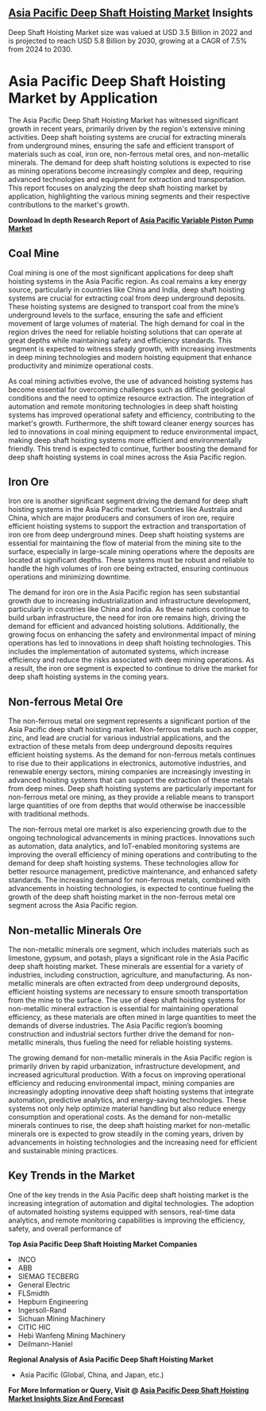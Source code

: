 <h2><a href="https://www.verifiedmarketreports.com/download-sample/?rid=86140&amp;utm_source=Github-Feb&amp;utm_medium=225" target="_blank">Asia Pacific Deep Shaft Hoisting Market</a> Insights</h2><p>Deep Shaft Hoisting Market size was valued at USD 3.5 Billion in 2022 and is projected to reach USD 5.8 Billion by 2030, growing at a CAGR of 7.5% from 2024 to 2030.</p><p><h1>Asia Pacific Deep Shaft Hoisting Market by Application</h1> <p>The Asia Pacific Deep Shaft Hoisting Market has witnessed significant growth in recent years, primarily driven by the region's extensive mining activities. Deep shaft hoisting systems are crucial for extracting minerals from underground mines, ensuring the safe and efficient transport of materials such as coal, iron ore, non-ferrous metal ores, and non-metallic minerals. The demand for deep shaft hoisting solutions is expected to rise as mining operations become increasingly complex and deep, requiring advanced technologies and equipment for extraction and transportation. This report focuses on analyzing the deep shaft hoisting market by application, highlighting the various mining segments and their respective contributions to the market's growth.</p> <p><strong><p><strong>Download In depth Research Report of <a href="https://www.verifiedmarketreports.com/download-sample/?rid=236118&amp;utm_source=Pulse-Dec&amp;utm_medium=225" target="_blank">Asia Pacific Variable Piston Pump Market</a></strong></p></strong></p> <h2>Coal Mine</h2> <p>Coal mining is one of the most significant applications for deep shaft hoisting systems in the Asia Pacific region. As coal remains a key energy source, particularly in countries like China and India, deep shaft hoisting systems are crucial for extracting coal from deep underground deposits. These hoisting systems are designed to transport coal from the mine’s underground levels to the surface, ensuring the safe and efficient movement of large volumes of material. The high demand for coal in the region drives the need for reliable hoisting solutions that can operate at great depths while maintaining safety and efficiency standards. This segment is expected to witness steady growth, with increasing investments in deep mining technologies and modern hoisting equipment that enhance productivity and minimize operational costs. <p>As coal mining activities evolve, the use of advanced hoisting systems has become essential for overcoming challenges such as difficult geological conditions and the need to optimize resource extraction. The integration of automation and remote monitoring technologies in deep shaft hoisting systems has improved operational safety and efficiency, contributing to the market's growth. Furthermore, the shift toward cleaner energy sources has led to innovations in coal mining equipment to reduce environmental impact, making deep shaft hoisting systems more efficient and environmentally friendly. This trend is expected to continue, further boosting the demand for deep shaft hoisting systems in coal mines across the Asia Pacific region.</p> <h2>Iron Ore</h2> <p>Iron ore is another significant segment driving the demand for deep shaft hoisting systems in the Asia Pacific market. Countries like Australia and China, which are major producers and consumers of iron ore, require efficient hoisting systems to support the extraction and transportation of iron ore from deep underground mines. Deep shaft hoisting systems are essential for maintaining the flow of material from the mining site to the surface, especially in large-scale mining operations where the deposits are located at significant depths. These systems must be robust and reliable to handle the high volumes of iron ore being extracted, ensuring continuous operations and minimizing downtime.</p> <p>The demand for iron ore in the Asia Pacific region has seen substantial growth due to increasing industrialization and infrastructure development, particularly in countries like China and India. As these nations continue to build urban infrastructure, the need for iron ore remains high, driving the demand for efficient and advanced hoisting solutions. Additionally, the growing focus on enhancing the safety and environmental impact of mining operations has led to innovations in deep shaft hoisting technologies. This includes the implementation of automated systems, which increase efficiency and reduce the risks associated with deep mining operations. As a result, the iron ore segment is expected to continue to drive the market for deep shaft hoisting systems in the coming years.</p> <h2>Non-ferrous Metal Ore</h2> <p>The non-ferrous metal ore segment represents a significant portion of the Asia Pacific deep shaft hoisting market. Non-ferrous metals such as copper, zinc, and lead are crucial for various industrial applications, and the extraction of these metals from deep underground deposits requires efficient hoisting systems. As the demand for non-ferrous metals continues to rise due to their applications in electronics, automotive industries, and renewable energy sectors, mining companies are increasingly investing in advanced hoisting systems that can support the extraction of these metals from deep mines. Deep shaft hoisting systems are particularly important for non-ferrous metal ore mining, as they provide a reliable means to transport large quantities of ore from depths that would otherwise be inaccessible with traditional methods.</p> <p>The non-ferrous metal ore market is also experiencing growth due to the ongoing technological advancements in mining practices. Innovations such as automation, data analytics, and IoT-enabled monitoring systems are improving the overall efficiency of mining operations and contributing to the demand for deep shaft hoisting systems. These technologies allow for better resource management, predictive maintenance, and enhanced safety standards. The increasing demand for non-ferrous metals, combined with advancements in hoisting technologies, is expected to continue fueling the growth of the deep shaft hoisting market in the non-ferrous metal ore segment across the Asia Pacific region.</p> <h2>Non-metallic Minerals Ore</h2> <p>The non-metallic minerals ore segment, which includes materials such as limestone, gypsum, and potash, plays a significant role in the Asia Pacific deep shaft hoisting market. These minerals are essential for a variety of industries, including construction, agriculture, and manufacturing. As non-metallic minerals are often extracted from deep underground deposits, efficient hoisting systems are necessary to ensure smooth transportation from the mine to the surface. The use of deep shaft hoisting systems for non-metallic mineral extraction is essential for maintaining operational efficiency, as these materials are often mined in large quantities to meet the demands of diverse industries. The Asia Pacific region’s booming construction and industrial sectors further drive the demand for non-metallic minerals, thus fueling the need for reliable hoisting systems.</p> <p>The growing demand for non-metallic minerals in the Asia Pacific region is primarily driven by rapid urbanization, infrastructure development, and increased agricultural production. With a focus on improving operational efficiency and reducing environmental impact, mining companies are increasingly adopting innovative deep shaft hoisting systems that integrate automation, predictive analytics, and energy-saving technologies. These systems not only help optimize material handling but also reduce energy consumption and operational costs. As the demand for non-metallic minerals continues to rise, the deep shaft hoisting market for non-metallic minerals ore is expected to grow steadily in the coming years, driven by advancements in hoisting technologies and the increasing need for efficient and sustainable mining practices.</p> <h2>Key Trends in the Market</h2> <p>One of the key trends in the Asia Pacific deep shaft hoisting market is the increasing integration of automation and digital technologies. The adoption of automated hoisting systems equipped with sensors, real-time data analytics, and remote monitoring capabilities is improving the efficiency, safety, and overall performance of</p><p><strong>Top Asia Pacific Deep Shaft Hoisting Market Companies</strong></p><div data-test-id=""><p><li>INCO</li><li> ABB</li><li> SIEMAG TECBERG</li><li> General Electric</li><li> FLSmidth</li><li> Hepburn Engineering</li><li> Ingersoll-Rand</li><li> Sichuan Mining Machinery</li><li> CITIC HIC</li><li> Hebi Wanfeng Mining Machinery</li><li> Deilmann-Haniel</li></p><div><strong>Regional Analysis of&nbsp;Asia Pacific Deep Shaft Hoisting Market</strong></div><ul><li dir="ltr"><p dir="ltr">Asia Pacific (Global, China, and Japan, etc.)</p></li></ul><p><strong>For More Information or Query, Visit @&nbsp;</strong><strong><a href="https://www.verifiedmarketreports.com/product/global-deep-shaft-hoisting-market-growth-2019-2024/?utm_source=Github-Feb&amp;utm_medium=225" target="_blank">Asia Pacific Deep Shaft Hoisting Market Insights Size And Forecast</a></strong></p></div><h2>&nbsp;</h2><div data-test-id="">&nbsp;</div>
